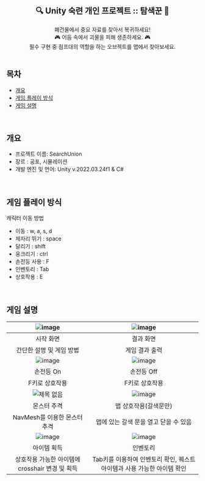 <div align="center">
<h2>🔍 Unity 숙련 개인 프로젝트 :: 탐색꾼 🔎</h2>
폐건물에서 중요 자료를 찾아서 복귀하세요! <br/>
🎮 어둠 속에서 괴물을 피해 생존하세요.  🎮  <br/>
필수 구현 중 점프대의 역할을 하는 오브젝트를 맵에서 찾아보세요.<br/>
</div>

<br/>

## 목차
  - [개요](#개요) 
  - [게임 플레이 방식](#게임-플레이-방식)  
  - [게임 설명](#게임-설명)

<br/>

## 개요
- 프로젝트 이름: SearchUnion
- 장르 : 공포, 시뮬레이션
- 개발 엔진 및 언어: Unity v.2022.03.24f1 & C#

<br/>
  
## 게임 플레이 방식
캐릭터 이동 방법    
- 이동 : w, a, s, d
- 제자리 뛰기 : space
- 달리기 : shift
- 웅크리기 : ctrl
- 손전등 사용 : F
- 인벤토리 : Tab
- 상호작용 : E

<br/>

## 게임 설명
|![image](https://github.com/rlarhdal/SearchUnion/assets/93560053/60b49a95-aec3-4e7f-8c20-e064ce33fc83)|![image](https://github.com/rlarhdal/SearchUnion/assets/93560053/8e4ed335-3d62-489b-8178-905514a21033)
|:---:|:---:|
|시작 화면|결과 화면|
|간단한 설명 및 게임 방법|게임 결과 출력|
|![image](https://github.com/rlarhdal/SearchUnion/assets/93560053/197e90f0-53b1-4eb7-8c0d-cbacefd4c84d)|![image](https://github.com/rlarhdal/SearchUnion/assets/93560053/05fba57a-1547-4abb-8a29-09ab06724c7d)|
|손전등 On|손전등 Off|
|F키로 상호작용|F키로 상호작용|
|![제목 없음](https://github.com/rlarhdal/SearchUnion/assets/93560053/11ec6d7e-52cc-49e2-94fe-6c83f0cd1b5f)|![image](https://github.com/rlarhdal/SearchUnion/assets/93560053/811a7b6b-42c1-4cdb-8b17-a617e0ee9bfb)|
|몬스터 추격|맵 상호작용(갈색문만)|
|NavMesh를 이용한 몬스터 추격|맵에 있는 갈색 문을 열고 닫을 수 있음|
|![image](https://github.com/rlarhdal/SearchUnion/assets/93560053/0a0d154b-70ef-4d7f-be4f-4be88c27ce45)|![image](https://github.com/rlarhdal/SearchUnion/assets/93560053/72ec88ed-90e9-4d55-8f37-20eb1a4d7a6b)|
|아이템 획득|인벤토리|
|상호작용 가능한 아이템에 crosshair 변경 및 획득|Tab키를 이용하여 인벤토리 확인, 퀘스트 아이템과 사용 가능한 아이템 확인|

